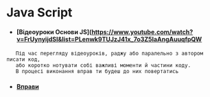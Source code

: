 # Java Script

 - #### [Відеоуроки Основи JS](https://www.youtube.com/watch?v=FrUynyijdSI&list=PLenwk9TUJzJ41x_7o3Z5laAngAuuqfpQW
``` 
   Під час перегляду відеоуроків, раджу або паралельно з автором писати код,
   або коротко нотувати собі важливі моменти й частини коду.
   В процесі виконання вправ ти будеш до них повертатись
```
 - #### [Вправи](https://github.com/Dead-TR/-tch/blob/main/js/plan.md)

